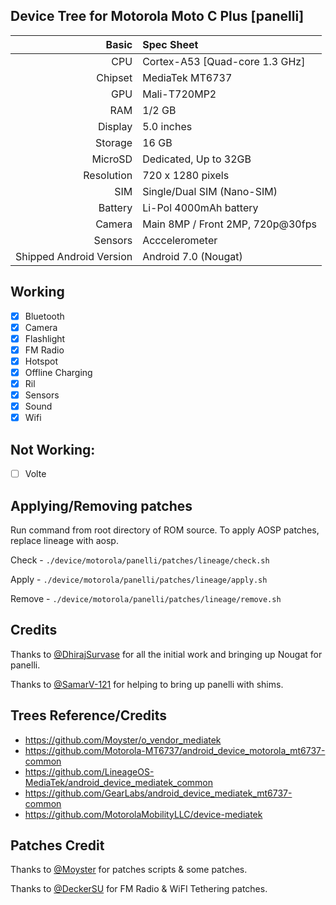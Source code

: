## Device Tree for Motorola Moto C Plus [panelli]

Basic | Spec Sheet
-------:|:-------------------------
CPU | Cortex-A53 [Quad-core 1.3 GHz]
Chipset | MediaTek MT6737
GPU | Mali-T720MP2
RAM | 1/2 GB
Display | 5.0 inches
Storage | 16 GB
MicroSD | Dedicated, Up to 32GB
Resolution | 720 x 1280 pixels
SIM | Single/Dual SIM (Nano-SIM)
Battery | Li-Pol 4000mAh battery
Camera | Main 8MP / Front 2MP, 720p@30fps
Sensors | Acccelerometer
Shipped Android Version | Android 7.0 (Nougat)

## Working
- [x] Bluetooth
- [x] Camera
- [x] Flashlight
- [x] FM Radio
- [x] Hotspot
- [x] Offline Charging
- [x] Ril
- [x] Sensors
- [x] Sound
- [x] Wifi

## Not Working:
- [ ] Volte

## Applying/Removing patches
Run command from root directory of ROM source. To apply AOSP patches, replace lineage with aosp.

Check - `./device/motorola/panelli/patches/lineage/check.sh`

Apply - `./device/motorola/panelli/patches/lineage/apply.sh`

Remove - `./device/motorola/panelli/patches/lineage/remove.sh`


## Credits
Thanks to [@DhirajSurvase](https://github.com/DhirajSurvase) for all the initial work and bringing up Nougat for panelli.

Thanks to [@SamarV-121](https://github.com/SamarV-121) for helping to bring up panelli with shims.

## Trees Reference/Credits
- https://github.com/Moyster/o_vendor_mediatek
- https://github.com/Motorola-MT6737/android_device_motorola_mt6737-common
- https://github.com/LineageOS-MediaTek/android_device_mediatek_common
- https://github.com/GearLabs/android_device_mediatek_mt6737-common
- https://github.com/MotorolaMobilityLLC/device-mediatek

## Patches Credit
Thanks to [@Moyster](https://github.com/Moyster) for patches scripts & some patches.

Thanks to [@DeckerSU](https://github.com/DeckerSU) for FM Radio & WiFI Tethering patches.

